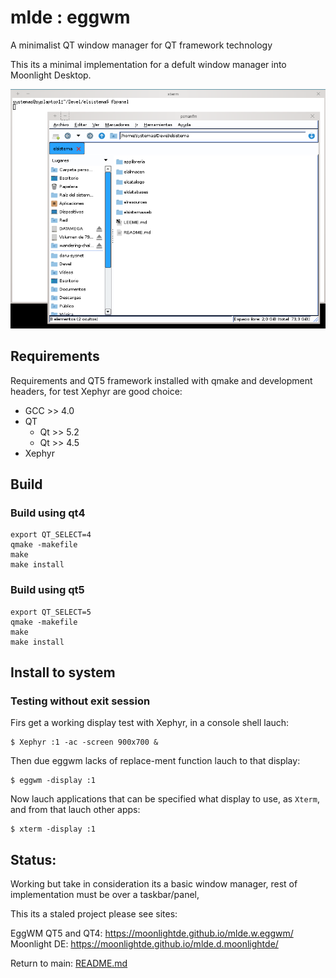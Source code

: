 mlde : eggwm
============

A minimalist QT window manager for QT framework technology

This its a minimal implementation for a defult window manager into Moonlight Desktop.

![mlde-eggwm-qt5.png](mlde-eggwm-qt5.png)

## Requirements

Requirements and QT5 framework installed with qmake and development headers, for test Xephyr are good choice:

* GCC >> 4.0
* QT
  * Qt >> 5.2
  * Qt >> 4.5
* Xephyr

## Build

### Build using qt4

```
export QT_SELECT=4
qmake -makefile
make
make install
```

### Build using qt5

```
export QT_SELECT=5
qmake -makefile
make
make install
```

## Install to system

### Testing without exit session

Firs get a working display test with Xephyr, in a console shell lauch:

```
$ Xephyr :1 -ac -screen 900x700 &
```

Then due eggwm lacks of replace-ment function lauch to that display:

```
$ eggwm -display :1
```

Now lauch applications that can be specified what display to use, as `Xterm`, and from that lauch other apps:

```
$ xterm -display :1
```

## Status:

Working but take in consideration its a basic window manager, rest of implementation must be over a taskbar/panel, 

This its a staled project please see sites:

EggWM QT5 and QT4: https://moonlightde.github.io/mlde.w.eggwm/
Moonlight DE: https://moonlightde.github.io/mlde.d.moonlightde/

Return to main: [README.md](README.md)